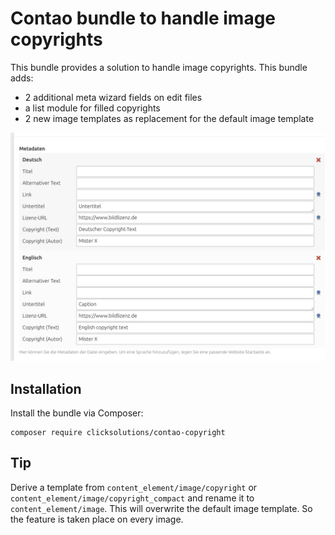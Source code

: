 # Contao bundle to handle image copyrights

This bundle provides a solution to handle image copyrights. This bundle adds:

 * 2 additional meta wizard fields on edit files
 * a list module for filled copyrights
 * 2 new image templates as replacement for the default image template 

![](docs/images/screenshot_metawizard.png)

## Installation

Install the bundle via Composer:

```
composer require clicksolutions/contao-copyright
```

## Tip

Derive a template from `content_element/image/copyright` or `content_element/image/copyright_compact` and rename it to `content_element/image`. This will overwrite the default image template. So the feature is taken place on every image.